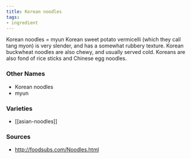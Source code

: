 ```yaml
---
title: Korean noodles
tags:
- ingredient
---
```

Korean noodles = myun Korean sweet potato vermicelli (which they call tang myon) is very slender, and has a somewhat rubbery texture. Korean buckwheat noodles are also chewy, and usually served cold. Koreans are also fond of rice sticks and Chinese egg noodles.

### Other Names

* Korean noodles
* myun

### Varieties

* [[asian-noodles]]

### Sources
* http://foodsubs.com/Noodles.html

